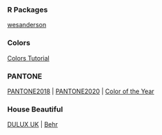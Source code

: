 ### R Packages
[wesanderson](https://github.com/karthik/wesanderson)

### Colors

[Colors Tutorial](https://www.w3schools.com/colors/colors_2020.asp)

### PANTONE

[PANTONE2018](https://www.pantone.com/articles/color-of-the-year/color-of-the-year-2018) | [PANTONE2020](https://www.pantone.com/uk/en/articles/color-of-the-year/color-of-the-year-2020?srsltid=AfmBOooYyq0dwd33BtBH7UuwwuK7-NKRUEK1TcL9bCSNUk7q-fzdx3ws) | [Color of the Year](https://www.pantone.com/uk/en/color-of-the-year-2022-palette-exploration)

### House Beautiful

[DULUX UK](https://www.dulux.co.uk/en/dulux-colour-year-2020) | [Behr](https://www.crddesignbuild.com/blog/2020-color-of-the-year-roundup)
